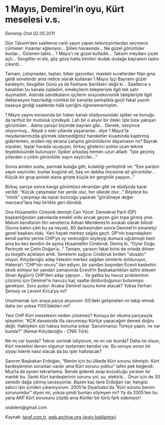 # 1 Mayıs, Demirel’in oyu, Kürt meselesi v.s.

*Demiray Oral 02.05.2011*

<div class="yazi"><p>Dün Taksim‘den saatlerce canlı yayın yapan televizyonlardan seçmece cümleler: İnsanlar eğleniyor... Şölen havasında... Ne güzel görüntüler bunlar... Özlenen tablo... 1 Mayıs’ı ne güzel kutladık... Taksim meydanı çiçek açtı... Sevgililer el ele, göz göze hatta kimileri dudak dudağa bayramın tadını çıkardı...</p>
<p>Tamam, çatışmadan, taştan, biber gazından, maskeli suratlardan filan gına geldi senelerdir ama netice olarak kutlanan 1 Mayıs İşçi Bayramı güzel kardeşim; Sevgililer Günü ya da Feshane Şenlikleri değil ki... Saatlerce o kanaldan bu kanala zıpladım, emekçilerin talepleriyle ilgili tek satır duymadım. Aslında sendikaların işçilerin sosyoekonomik talepleriyle ilgili deklarasyon hazırladığı cümlesi bir kanalda yanlışlıkla geçti fakat yazım baskıya girdiği saatlerde hâlâ içeriğini öğrenememiştim.</p>
<p>1 Mayıs yayını esnasında bir haber kanalı stüdyosundaki spiker ve konuğu da tarifsiz bir mutluluk içindeydi. Lafı bir o alıyor bir öteki: İşte bize yakışan görüntüler... Adına yaraşır biçimde bayram gibi... Demek, isteyince oluyormuş... Neydi o eski yıllarda yaşananlar.. diye 1 Mayıs’ta meydanlarımızda görmek istemediğimiz hareketler kıvamında kaptırmış giderlerken, aniden reji ekrana çatışma görüntülerini dayamasın mı? Bayrak sopaları, taşlar havada uçuşuyor, birkaç gösterici polise uçan tekme teşebbüsünde bulunuyor. Spiker arkadaş hemen uzun atladı: “İşte geçmiş yıllardan o çirkin görüntüler sayın seyirciler...”</p>
<p>Sonra aniden sustu, parmak kulağa gitti, kulaklığı yerleştirdi ve: “Eee pardon sayın seyirciler, bunlar bugüne ait, beş on dakika öncesine ait görüntüler... Küçük bir grup polisle alana girişte küçük bir gerginlik yaşıyor...”</p>
<p>Birkaç saniye sonra kavga görüntüsü ekrandan gitti ve stüdyoda karar verildi: “Küçük çatışmalar her yerde olur, her ülkede olur...” Böylece bu “minik” çatışmayı da nazar boncuğu yaparak “görülmeye değer manzara”lara hep birlikte geri döndük.</p>
<p>Ona Hüsamettin Cintonik demişti Can Yücel. Demokrat Parti (DP) başkanlığından yakınlarda emekli oldu ancak geçen gün topa girmiş yine. Malum kendisinin titri senelerce Adnan Menderes‘in avukatı olarak bilindi (Sonra balon çıktı bu ya neyse). 80 darbesinden sonra Demirel‘in emanetçi genel başkanı oldu. Yani hayatı merkez sağda geçti. DP‘nin başındayken kendi partisi yerine CHP‘ye oy vereceğini söyleyip dumura uğratmıştı beni ama bu kez kendini de aşmış Hüsamettin Cindoruk. Demiş ki, “Oylar Doğu Perinçek ve Çetin Doğan’a...” Tamam, yarasın fakat birisi de ortada dönen şu tezgâhı açıklasın artık. Senelerin sağcısı Cindoruk birden “ulusalcı” oluyor, Kılıçdaroğlu aday listesini merkez sağdan isimlerle dolduruyor, Haberal‘ı “CHP’nin onuru” ilan ediyor, bir yandan başından Ecevit kasketini eksik etmiyor bir yandan zamanında Ecevit‘in Başbakanlıktan azlini isteyen Sinan Aygün‘ü CHP‘den aday yapıyor... Ve galiba bu havuz probleminin çözümü için Demirel‘in havuzu kaç saatte doldurduğunun bulunması gerekiyor. Soru şudur: Acaba Demirel oyunu kime atacak? Yoksa Ferhan Şensoy ve Levent Kırca‘ya mı?</p>
<p>Unutmamak için araya parça atıyorum: GS‘deki gelişmeleri mi takip etmek daha zor yoksa YGS‘dekileri mi?</p>
<p>Yeni CHP Kürt meselesini neden çözemez? Konuyu bir okuma parçasıyla işleyelim: “KCK davasında illa savunmayı Kürtçe yapacağım demek doğru değil. Haklıyken sizi haksız konuma sokar. Savunmanızı Türkçe yapın, ne var bunda?” (Kemal Kılıçdaroğlu - CNN Türk)</p>
<p>Ne mi var bunda? Tekrar sormak istiyorum, ne mi var bunda? Daha ne olsun, Kürt meselesi denen olgunun tastamam kendisi var. Bu soruyu soran bir siyasi liderle nasıl olacak da bu işler hallolacak?</p>
<p>Sanırım Başbakan Erdoğan, “Benim için bu ülkede Kürt sorunu bitmiştir. Kürt kardeşlerimin sorunları vardır ama Kürt sorunu yoktur” lafını pek beğendi. Muş‘ta da aynen tekrarlamış. Bende giderek asap bozukluğu yaratan bir mantık bu. Sanki Kürt kardeşlerinin sorunu yol, su, elektrik... Onun için de 30 senedir dağa çıkmış savaşıyorlar. Bazen kaç tane Erdoğan var, hangisi sahici işin içinden çıkamıyorum. 2005‘te Diyarbakır‘da “Kürt sorunu benim sorunumdur” diyen mi, yoksa şimdi bunları söyleyen mi? Ya da 2005‘ten bu yana AKP Kürt sorununu çözdü ama Kürtler bir türlü fark edemiyor!</p>
<p>oraldem@gmail.com</p>
</div>

Kaynak: [taraf.com.tr](http://www.taraf.com.tr/demiray-oral/makale-1-mayis-demirel-in-oyu-kurt-meselesi-v-s.htm), [web.archive.org (arşiv bağlantısı)](http://web.archive.org/web/20131103011658/http://www.taraf.com.tr/demiray-oral/makale-1-mayis-demirel-in-oyu-kurt-meselesi-v-s.htm)
